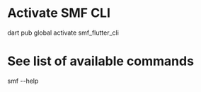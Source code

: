 # Activate SMF CLI
dart pub global activate smf_flutter_cli

# See list of available commands
smf --help